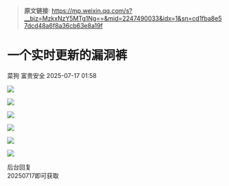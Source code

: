 > **原文链接**: https://mp.weixin.qq.com/s?__biz=MzkxNzY5MTg1Ng==&mid=2247490033&idx=1&sn=cd1fba8e57dcd48a6f8a36cb63e8a19f

#  一个实时更新的漏洞裤  
菜狗  富贵安全   2025-07-17 01:58  
  
![](https://mmbiz.qpic.cn/sz_mmbiz_png/veA9QmcJk5mNPEZYFa4z7A5ia8sXZVhnUDRywUrVY5XRcugHiac4VV4BYQsibFiaV8T2hUicpKIXkMk968KrTXtDaGw/640?wx_fmt=png&from=appmsg "")  
  
![](https://mmbiz.qpic.cn/sz_mmbiz_png/veA9QmcJk5mNPEZYFa4z7A5ia8sXZVhnUiaMOdEY3FAJFm88jSjBFFDcMickIZHnwicWIniahX3Vzewz3vECFiceeO8Q/640?wx_fmt=png&from=appmsg "")  
  
![](https://mmbiz.qpic.cn/sz_mmbiz_png/veA9QmcJk5mNPEZYFa4z7A5ia8sXZVhnUGylIXXiatw46W779ibGHN6icdibhWygbibbjDKes64DvzpeS5MZUMccUwVQ/640?wx_fmt=png&from=appmsg "")  
  
![](https://mmbiz.qpic.cn/sz_mmbiz_png/veA9QmcJk5mNPEZYFa4z7A5ia8sXZVhnU0j1lWKiaOYgetd6fdibvseRZo1mVgiaJe3tRfhLhK3lD7XAib47gQicVn2w/640?wx_fmt=png&from=appmsg "")  
  
![](https://mmbiz.qpic.cn/sz_mmbiz_png/veA9QmcJk5mNPEZYFa4z7A5ia8sXZVhnUdsEYGiaeTqtplKd9RrH9BMbWFynMoL3ibMRYE5AibZasmOic1V0bvICic6g/640?wx_fmt=png&from=appmsg "")  
  
![](https://mmbiz.qpic.cn/sz_mmbiz_png/veA9QmcJk5mNPEZYFa4z7A5ia8sXZVhnUU9WWf8ibXkoxYyHam0SBwOVxykCutHPicjxUBzk5fiauD6b4IJplNQQMA/640?wx_fmt=png&from=appmsg "")  
  
后台回复  
20250717即可获取  
  

